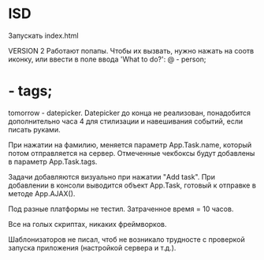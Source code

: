 ISD
===

Запускать index.html

VERSION 2
Работают попапы. Чтобы их вызвать, нужно нажать на соотв иконку, или ввести в поле ввода 'What to do?':
@ - person;
# - tags;
tomorrow - datepicker.
Datepicker до конца не реализован, понадобится дополнительно часа 4 для стилизации и навешивания событий, если писать руками.

При нажатии на фамилию, меняется параметр App.Task.name, который потом отправляется на сервер.
Отмеченные чекбоксы будут добавлены в параметр App.Task.tags.

Задачи добавляются визуально при нажатии "Add task". При добавлении в консоли выводится объект App.Task, готовый к отправке в методе App.AJAX(). 

Под разные платформы не тестил. Затраченное время = 10 часов.

Все на голых скриптах, никаких фреймворков.

Шаблонизаторов не писал, чтоб не возникало трудносте с проверкой запуска приложения (настройкой сервера и т.д.).
